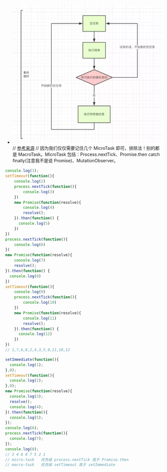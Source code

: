 * ![实例与实例原型的关系图](https://github.com/huoyou/notes/blob/master/imgs/eventLoop.webp)
// [参考来源](https://mp.weixin.qq.com/s/nQgsEQorv00fr4XqU764bA "https://mp.weixin.qq.com/s/nQgsEQorv00fr4XqU764bA ")
// 因为我们仅仅需要记住几个 MicroTask 即可，排除法！别的都是 MacroTask。MicroTask 包括：Process.nextTick、Promise.then catch finally(注意我不是说 Promise)、MutationObserver。
```javascript
console.log(1);
setTimeout(function(){
    console.log(2)
    process.nextTick(function(){
        console.log(3)
    })
    new Promise(function(resolve){
        console.log(4)
        resolve();
    }).then(function() {
      console.log(5)
    })
})
process.nextTick(function(){
    console.log(6)
})
new Promise(function(resolve){
    console.log(7)
    resolve();
}).then(function() {
  console.log(8)
})
setTimeout(function(){
    console.log(9)
    process.nextTick(function(){
        console.log(10)
    })
    new Promise(function(resolve){
        console.log(11)
        resolve();
    }).then(function() {
      console.log(12)
    })
})
// 1,7,6,8,2,4,3,5,9,11,10,12
```
```javascript
setImmediate(function(){
  console.log(1);
},0);
setTimeout(function(){
  console.log(2);
},0);
new Promise(function(resolve){
  console.log(3);
  resolve();
  console.log(4);
}).then(function(){
  console.log(5);
});
console.log(6);
process.nextTick(function(){
  console.log(7);
});
console.log(8);
// 3 4 6 8 7 5 2 1
// micro-task   优先级 process.nextTick 高于 Promise.then
// macro-task   优先级 setTimeout 高于 setImmediate
```
